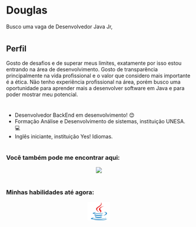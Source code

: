 # Douglas

Busco uma vaga de Desenvolvedor Java Jr, 
#

## Perfil

Gosto de desafios e de superar meus limites, exatamente por isso estou
entrando na área de desenvolvimento. Gosto de transparência
principalmente na vida profissional e o valor que considero mais
importante é a ética. Não tenho experiência profissional na área, porém
busco uma oportunidade para aprender mais a desenvolver software em
Java e para poder mostrar meu potencial.

#

- Desenvolvedor BackEnd em desenvolvimento! 😊 
- Formação Análise e Desenvolvimento de sistemas, instituição UNESA. 💻
- Inglês iniciante, instituição Yes! Idiomas.

#
### Você também pode me encontrar aqui:

<div align="center">  
  <a href="https://www.linkedin.com/in/dgmariano/"><img src="https://img.shields.io/badge/-LinkedIn-%230077B5?style=for-the-badge&logo=linkedin&logoColor=white" target="_blank"></a>
  
</div>

#

### Minhas habilidades até agora:
<div align="center">
  <img align="center" alt="JAVA" height="50" width="60" src="https://raw.githubusercontent.com/devicons/devicon/master/icons/java/java-original.svg">
</div>



